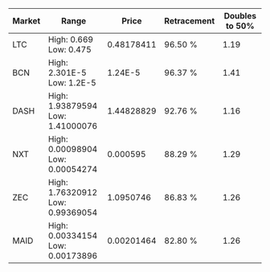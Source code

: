 | Market | Range | Price| Retracement | Doubles to 50% |
| --- | --- | --- | --- | --- |
| LTC | High: 0.669<br />Low: 0.475 | 0.48178411 | 96.50 % | 1.19 |
| BCN | High: 2.301E-5<br />Low: 1.2E-5 | 1.24E-5 | 96.37 % | 1.41 |
| DASH | High: 1.93879594<br />Low: 1.41000076 | 1.44828829 | 92.76 % | 1.16 |
| NXT | High: 0.00098904<br />Low: 0.00054274 | 0.000595 | 88.29 % | 1.29 |
| ZEC | High: 1.76320912<br />Low: 0.99369054 | 1.0950746 | 86.83 % | 1.26 |
| MAID | High: 0.00334154<br />Low: 0.00173896 | 0.00201464 | 82.80 % | 1.26 |
